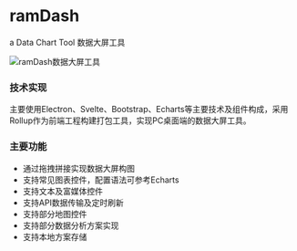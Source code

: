 # ramDash
a Data Chart Tool 数据大屏工具

![ramDash数据大屏工具]("https://github.com/lingdu2012/ramDash/blob/main/tools.png")

### 技术实现
主要使用Electron、Svelte、Bootstrap、Echarts等主要技术及组件构成，采用Rollup作为前端工程构建打包工具，实现PC桌面端的数据大屏工具。
### 主要功能
* 通过拖拽拼接实现数据大屏构图
* 支持常见图表控件，配置语法可参考Echarts
* 支持文本及富媒体控件
* 支持API数据传输及定时刷新
* 支持部分地图控件
* 支持部分数据分析方案实现
* 支持本地方案存储
